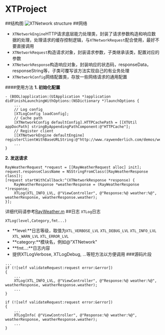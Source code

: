 XTProject
==========
##结构图
![XTNetwork structure](http://ww3.sinaimg.cn/large/005yyi5Jjw1ema9pimau3j30fp08jt8y.jpg)
##网络
* `XTNetworkEngine`HTTP请求底层能力处理类，封装了请求参数构造和响应数据的处理，处理请求的缓存控制逻辑，与`XTNetworkRequest`配合使用，最好不要直接调用
* `XTNetworkRequest`构造请求对象，封装请求参数，子类继承该类，配置对应的参数
* `XTNetworkResponse`构造响应对象，封装响应的状态码，responseData，responseString等，子类可覆写该方法实现自己的有业务处理
* `XTNetworkConfig`网络配置类，存放一些网络请求的通用配置

####使用方法
**1. 初始化配置**
```
- (BOOL)application:(UIApplication *)application didFinishLaunchingWithOptions:(NSDictionary *)launchOptions {
	... 
	// Log config
    [XTLogConfig loadConfig];
    // Cache path
    [XTNetworkConfig defaultConfig].HTTPCachePath = [[XTUtil appDocPath] stringByAppendingPathComponent:@"HTTPCache"];
    // Register client
    [[XTNetworkEngine defaultEngine] registerClientWithBaseURLString:@"http://www.raywenderlich.com/demos/weather_sample/"];
    ...
}
```

**2. 发送请求**
```
RayWeatherRequest *request = [[RayWeatherRequest alloc] init];
request.responseClassName = NSStringFromClass([RayWeatherResponse class]);
[request startWithCallback:^(XTNetworkResponse *response) {
    RayWeatherResponse *weatherResponse = (RayWeatherResponse *)response;
    XTLog(XTL_INFO_LVL, @"ViewController", @"Response:%@ weather:%@", weatherResponse, weatherResponse.weather);
}];
```
详细代码请参考[RayWeather.m](https://github.com/wuwen1030/XTProject/blob/master/XTrain/XTrain/Demo/RayWeather.m)
##日志
`XTLog`日志

`XTLog(level,Category,fmt...)`

* **level:**日志等级，取值为`XTL_VERBOSE_LVL` `XTL_DEBUG_LVL` `XTL_INFO_LVL` `XTL_WARN_LVL` `XTL_ERROR_LVL`
* **category:**模块名，例如@"XTNetwork"
* **fmt...:**日志内容
* 提供XTLogVerbose, XTLogDebug, ...等短方法以方便调用
###源码片段
```
...
if (![self validateRequest:request error:&error])
{	
	...
	XTLog(XTL_INFO_LVL, @"ViewController", @"Response:%@ weather:%@", weatherResponse, weatherResponse.weather);
	...
}

if (![self validateRequest:request error:&error])
{	
	...
	XTLogInfo( @"ViewController", @"Response:%@ weather:%@", weatherResponse, weatherResponse.weather);
	...
}

```
